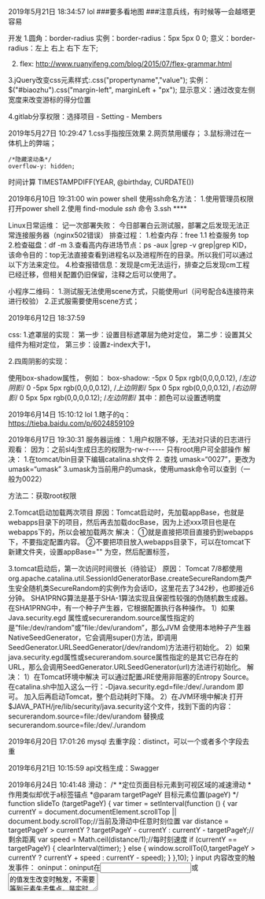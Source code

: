 2019年5月21日 18:34:57
lol
###要多看地图
###注意兵线，有时候等一会越塔更容易


开发
1.圆角：border-radius
实例：border-radius：5px 5px 0 0;
意义：border-radius：左上 右上 右下 左下;

2. flex: http://www.ruanyifeng.com/blog/2015/07/flex-grammar.html

3.jQuery改变css元素样式:.css("propertyname","value");
实例：        $("#biaozhu").css("margin-left", marginLeft + "px");
显示意义：通过改变左侧宽度来改变游标的得分位置

4.gitlab分享权限：选择项目 - Setting - Members


2019年5月27日 10:29:47
1.css手指按压效果
2.网页禁用缓存；
3.鼠标滑过在一体机上的弊端；

    /*隐藏滚动条*/
    overflow-y: hidden;
    
    
 时间计算
 TIMESTAMPDIFF(YEAR, @birthday, CURDATE())
 
 2019年6月10日 19:31:00
 win power shell 使用ssh命名方法：
 1.使用管理员权限打开power shell
 2.使用 find-module *ssh* 命令
 3.ssh ****
 
 Linux日常运维：
 记一次部署失败：
 今日部署白云测试服，部署之后发现无法正常连接服务器（nginx502错误）
 排查过程：
 1.检查内存：free
 1.1 检查服务 top
 2.检查磁盘：df -m
 3.查看高内存进场节点：ps -aux |grep -v grep|grep KID，该命令目的：top无法直接查看到进程名以及进程所在的目录。所以我们可以通过以下方法来定位。
 4.检查报错信息：发现是cm无法运行，排查之后发现cm工程已经迁移，但相关配置仍旧保留，注释之后可以使用了。
 
 
 小程序二维码：
 1.测试服无法使用scene方式，只能使用url（问号配合&连接符来进行校验）
 2.正式服需要使用scene方式；
 
 
 2019年6月12日 18:37:59
 
css:
1.遮罩层的实现：
    第一步：设置目标遮罩层为绝对定位，
    第二步：设置其父组件为相对定位，
    第三步：设置z-index大于1，

2.四周阴影的实现：

使用box-shadow属性，
例如：
    box-shadow:
        -5px 0 5px rgb(0,0,0,0.12),   /*左边阴影*/
        0 -5px 5px rgb(0,0,0,0.12),  /*上边阴影*/
        5px 0 5px rgb(0,0,0,0.12),  /*右边阴影*/
        0 5px 5px rgb(0,0,0,0.12); /*左边阴影*/
 其中：颜色可以设置透明度
 
 
 2019年6月14日 15:10:12
 lol
 1.瞎子的q：https://tieba.baidu.com/p/6024859109
 
 
 2019年6月17日 19:30:31
 服务器运维：
 1.用户权限不够，无法对只读的日志进行观看：
 因为：之前sl4j生成日志的权限为-rw-r----- 只有root用户可全部操作
 解决：
    1.在tomcat/bin目录下编辑catalina.sh文件
    2. 查找 umask=“0027”，更改为 umask=“umask”
    3.umask为当前用户的umask，使用umask命令可以查到（一般为0022）
    
   方法二：获取root权限
 
 2.Tomcat启动加载两次项目
 原因：Tomcat启动时，先加载appBase，也就是webapps目录下的项目，然后再去加载docBase，因为上述xxx项目也是在webapps下的，所以会被加载两次
 解决：
    ①就是直接把项目直接扔到webapps下，不要指定<Context>配置内容。
    ②不要把项目放入webapps目录下，可以在tomcat下新建文件夹，设置appBase="" 为空，然后配置<Context>标签，
    
 3.tomcat启动后，第一次访问时间很长（待验证）
 原因：
    Tomcat 7/8都使用org.apache.catalina.util.SessionIdGeneratorBase.createSecureRandom类产生安全随机类SecureRandom的实例作为会话ID，这里花去了342秒，也即接近6分钟。
    SHA1PRNG算法是基于SHA-1算法实现且保密性较强的伪随机数生成器。
    在SHA1PRNG中，有一个种子产生器，它根据配置执行各种操作。
    1）如果Java.security.egd 属性或securerandom.source属性指定的是”file:/dev/random”或”file:/dev/urandom”，那么JVM 会使用本地种子产生器NativeSeedGenerator，它会调用super()方法，即调用 SeedGenerator.URLSeedGenerator(/dev/random)方法进行初始化。
    2）如果java.security.egd属性或securerandom.source属性指定的是其它已存在的URL，那么会调用SeedGenerator.URLSeedGenerator(url)方法进行初始化。
 解决：
    1）在Tomcat环境中解决
    可以通过配置JRE使用非阻塞的Entropy Source。
    在catalina.sh中加入这么一行：-Djava.security.egd=file:/dev/./urandom 即可。
    加入后再启动Tomcat，整个启动耗时下降。
    2）在JVM环境中解决
    打开$JAVA_PATH/jre/lib/security/java.security这个文件，找到下面的内容：
    securerandom.source=file:/dev/urandom
    替换成
    securerandom.source=file:/dev/./urandom
    
    
2019年6月20日 17:01:26
mysql
去重字段：distinct，可以一个或者多个字段去重


2019年6月21日 10:15:59
api文档生成：Swagger
    
2019年6月24日 10:41:48
滑动：
    /*
    *定位页面目标元素到可视区域的减速滑动
    *作用类似却优于a标签锚点
    *@param targetPageY 目标元素位置(pageY)
    */
    function slideTo (targetPageY) {
        var timer = setInterval(function () {
            var currentY = document.documentElement.scrollTop || document.body.scrollTop;//当前及滑动中任意时刻位置
            var distance = targetPageY > currentY ? targetPageY - currentY : currentY - targetPageY;//剩余距离
            var speed = Math.ceil(distance/1);//每时刻速度
            if (currentY == targetPageY) {
                clearInterval(timer);
            } else {
                window.scrollTo(0,targetPageY > currentY ? currentY + speed : currentY - speed);
            }
        },10);
    }
input 内容改变的触发事件：
oninput：oninput在<input>或<textarea>的值发生改变时触发，不需要等到元素失去焦点，是实时的。它是HTML5的事件，可用于检测文本类输入框的值。
        缺陷：从脚本中修改值不会触发事件。从浏览器下拉提示框里选取值时不会触发。IE9 以下不支持，所以IE9以下可用
        
 <%--禁用缓存--%>
 <META HTTP-EQUIV="pragma" CONTENT="no-cache">
 <META HTTP-EQUIV="Cache-Control" CONTENT="no-cache, must-revalidate">
 <META HTTP-EQUIV="expires" CONTENT="0">
 
 小程序：
 1.生成二维码API scene参数长度限制为32个字节 地址：https://developers.weixin.qq.com/miniprogram/dev/api-backend/open-api/qr-code/wxacode.getUnlimited.html
 // todo  ajax 跨域问题
 
 
 2019年6月25日 11:32:44
 前进: history.forward();=history.go(1);
 后退: history.back();=history.go(-1);
 
 2019年6月28日 18:39:41
 Windows知识：
 1.关闭密码验证：https://www.kafan.cn/A/pvwdlj46n7.html
 2.Tomcat服务无法调用打印服务解决：使用最高管理员登录
    1.找到系统服务
    2.设置Tomcat登录为管理员帐号登录，注意要这是管理员帐号密码（密码为空会报错）；
    3.重启服务
  
  AES相关：
  AES解密的时候可能会遇到长度问题导致解密失败：
  新版java:改这个路径下面的这个文件:%JAVA_HOME%\JRE\lib\security\java.security :为 crypto.policy=unlimited；
  旧版java:https://www.sojson.com/blog/249.html 替换jra包；


2019年6月26日 22:37:03
idea合并分值
1.在pull页面获取所有远程分支；
2.选择要被合并的分支（主分支）；
3.选择merge

解决idea maven现在包过慢的问题
1.idea - 设置 - maven
2.勾选open settings.xml
3.在目标文件夹新建settings.xml
4.内容为：
<?xml version="1.0" encoding="UTF-8"?>
<settings xmlns="http://maven.apache.org/SETTINGS/1.0.0"
          xmlns:xsi="http://www.w3.org/2001/XMLSchema-instance"
          xsi:schemaLocation="http://maven.apache.org/SETTINGS/1.0.0 http://maven.apache.org/xsd/settings-1.0.0.xsd">
    <mirrors> 
         <mirror>
            <id>alimaven</id>
            <mirrorOf>central</mirrorOf>
             <name>aliyun maven</name>
             <url>http://maven.aliyun.com/nexus/content/repositories/central/</url>
         </mirror>

         <mirror>
             <id>repo</id>
             <mirrorOf>central</mirrorOf>
             <name>Human Readable Name for this Mirror.</name>
             <url>http://repo1.maven.org/maven2/</url>
         </mirror>
    </mirrors>
</settings>

2019年7月18日
得分：44
浏览网页等 -14
熬夜 -20
个人卫生 -20


前端代码规范：http://alloyteam.github.io/CodeGuide/





       
